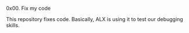 0x00. Fix my code

This repository fixes code. Basically, ALX is using it to test our debugging skills.
